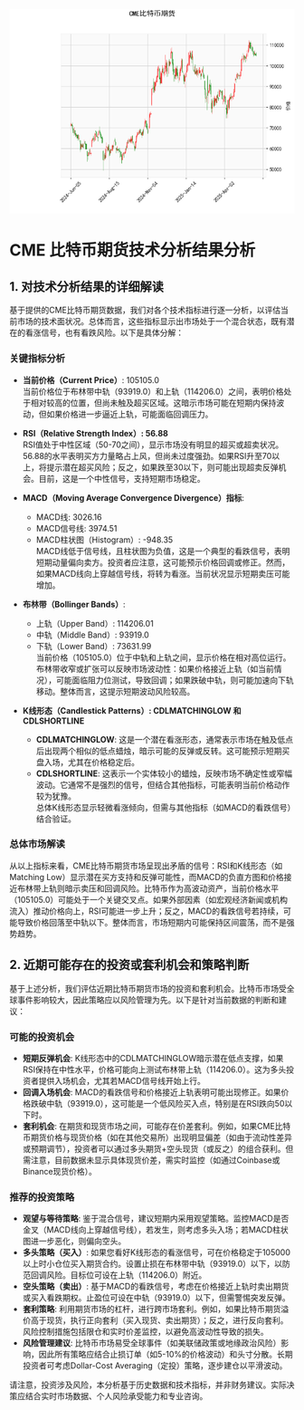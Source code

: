 ![图](cmebtc.png)

# CME 比特币期货技术分析结果分析

## 1. 对技术分析结果的详细解读

基于提供的CME比特币期货数据，我们对各个技术指标进行逐一分析，以评估当前市场的技术面状况。总体而言，这些指标显示出市场处于一个混合状态，既有潜在的看涨信号，也有看跌风险。以下是具体分解：

### 关键指标分析
- **当前价格（Current Price）**: 105105.0  
  当前价格位于布林带中轨（93919.0）和上轨（114206.0）之间，表明价格处于相对较高的位置，但尚未触及超买区域。这暗示市场可能在短期内保持波动，但如果价格进一步逼近上轨，可能面临回调压力。

- **RSI（Relative Strength Index）: 56.88**  
  RSI值处于中性区域（50-70之间），显示市场没有明显的超买或超卖状况。56.88的水平表明买方力量略占上风，但尚未过度强劲。如果RSI升至70以上，将提示潜在超买风险；反之，如果跌至30以下，则可能出现超卖反弹机会。目前，这是一个中性信号，支持短期市场稳定。

- **MACD（Moving Average Convergence Divergence）指标**:
  - MACD线: 3026.16
  - MACD信号线: 3974.51
  - MACD柱状图（Histogram）: -948.35  
  MACD线低于信号线，且柱状图为负值，这是一个典型的看跌信号，表明短期动量偏向卖方。投资者应注意，这可能预示价格回调或修正。然而，如果MACD线向上穿越信号线，将转为看涨。当前状况显示短期卖压可能增加。

- **布林带（Bollinger Bands）**:
  - 上轨（Upper Band）: 114206.01
  - 中轨（Middle Band）: 93919.0
  - 下轨（Lower Band）: 73631.99  
  当前价格（105105.0）位于中轨和上轨之间，显示价格在相对高位运行。布林带收窄或扩张可以反映市场波动性：如果价格接近上轨（如当前情况），可能面临阻力位测试，导致回调；如果跌破中轨，则可能加速向下轨移动。整体而言，这提示短期波动风险较高。

- **K线形态（Candlestick Patterns）: CDLMATCHINGLOW 和 CDLSHORTLINE**  
  - **CDLMATCHINGLOW**: 这是一个潜在看涨形态，通常表示市场在触及低点后出现两个相似的低点蜡烛，暗示可能的反弹或反转。这可能预示短期买盘入场，尤其在价格稳定后。
  - **CDLSHORTLINE**: 这表示一个实体较小的蜡烛，反映市场不确定性或窄幅波动。它通常不是强烈的信号，但结合其他指标，可能表明当前价格动作较为犹豫。  
  总体K线形态显示轻微看涨倾向，但需与其他指标（如MACD的看跌信号）结合验证。

### 总体市场解读
从以上指标来看，CME比特币期货市场呈现出矛盾的信号：RSI和K线形态（如Matching Low）显示潜在买方支持和反弹可能性，而MACD的负直方图和价格接近布林带上轨则暗示卖压和回调风险。比特币作为高波动资产，当前价格水平（105105.0）可能处于一个关键交叉点。如果外部因素（如宏观经济新闻或机构流入）推动价格向上，RSI可能进一步上升；反之，MACD的看跌信号若持续，可能导致价格回落至中轨以下。整体而言，市场短期内可能保持区间震荡，而不是强势趋势。

## 2. 近期可能存在的投资或套利机会和策略判断

基于上述分析，我们评估近期比特币期货市场的投资和套利机会。比特币市场受全球事件影响较大，因此策略应以风险管理为先。以下是针对当前数据的判断和建议：

### 可能的投资机会
- **短期反弹机会**: K线形态中的CDLMATCHINGLOW暗示潜在低点支撑，如果RSI保持在中性水平，价格可能向上测试布林带上轨（114206.0）。这为多头投资者提供入场机会，尤其若MACD信号线开始上行。
- **回调入场机会**: MACD的看跌信号和价格接近上轨表明可能出现修正。如果价格跌破中轨（93919.0），这可能是一个低风险买入点，特别是在RSI跌向50以下时。
- **套利机会**: 在期货和现货市场之间，可能存在价差套利。例如，如果CME比特币期货价格与现货价格（如在其他交易所）出现明显偏差（如由于流动性差异或预期调节），投资者可以通过多头期货+空头现货（或反之）的组合获利。但需注意，目前数据未显示具体现货价差，需实时监控（如通过Coinbase或Binance现货价格）。

### 推荐的投资策略
- **观望与等待策略**: 鉴于混合信号，建议短期内采用观望策略。监控MACD是否金叉（MACD线向上穿越信号线），若发生，则考虑多头入场；若MACD柱状图进一步恶化，则偏向空头。
- **多头策略（买入）**: 如果您看好K线形态的看涨信号，可在价格稳定于105000以上时小仓位买入期货合约。设置止损在布林带中轨（93919.0）以下，以防范回调风险。目标位可设在上轨（114206.0）附近。
- **空头策略（卖出）**: 基于MACD的看跌信号，考虑在价格接近上轨时卖出期货或买入看跌期权。止盈位可设在中轨（93919.0）以下，但需警惕突发反弹。
- **套利策略**: 利用期货市场的杠杆，进行跨市场套利。例如，如果比特币期货溢价高于现货，执行正向套利（买入现货、卖出期货）；反之，进行反向套利。风险控制措施包括限仓和实时价差监控，以避免高波动性导致的损失。
- **风险管理建议**: 比特币市场易受全球事件（如美联储政策或地缘政治风险）影响，因此所有策略应结合止损订单（如5-10%的价格波动）和头寸分散。长期投资者可考虑Dollar-Cost Averaging（定投）策略，逐步建仓以平滑波动。

请注意，投资涉及风险，本分析基于历史数据和技术指标，并非财务建议。实际决策应结合实时市场数据、个人风险承受能力和专业咨询。